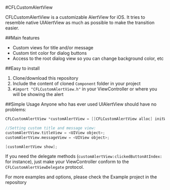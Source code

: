 #CFLCustomAlertView

CFLCustomAlertView is a customizable AlertView for iOS.
It tries to resemble native UIAlertView as much as possible to make the transition easier.

##Main features
* Custom views for title and/or message
* Custom tint color for dialog buttons
* Access to the root dialog view so you can change background color, etc

##Easy to install
1. Clone/download this repository
2. Include the content of cloned `Component` folder in your project
3. `#import "CFLCustomAlertView.h"` in your ViewController or where you will be showing the alert

##Simple Usage
Anyone who has ever used UIAlertView should have no problems:
```Objective-c
CFLCustomAlertView *customAlertView = [[CFLCustomAlertView alloc] initWithTitle:@"" message:@"But this message is just plain text." delegate:self cancelButtonTitle:@"Will stack vertically" otherButtonTitles:@[@"More buttons", @"Three or"]];

//Setting custom title and message view:
customAlertView.titleView = <UIView object>;
customAlertView.messageView = <UIView object>;

[customAlertView show];

```

If you need the delegate methods (`customAlertView:clickedButtonAtIndex:` for instance), just make your ViewController conform to the `CFLCustomAlertViewDelegate` protocol.

For more examples and options, please check the Example project in the repository